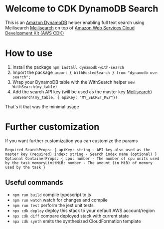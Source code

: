 # Welcome to CDK DynamoDB Search

This is an [Amazon DynamoDB](https://aws.amazon.com/dynamodb) helper enabling full text search using Meilisearch [Meilisearch](https://www.meilisearch.com) on top of [Amazon Web Services Cloud Development Kit (AWS CDK)](https://aws.amazon.com/cdk)

# How to use

1. Install the package
   `npm install dynamodb-with-search`
2. Import the package
   `import { WithHostedSearch } from "dynamodb-use-search";`
3. Wrap your DynamoDB table with the WithSearch helper
   `new WithSearch(my_table)`
4. Add the search API key (will be used as the master key [Meilisearch](https://www.meilisearch.com/docs/learn/security/basic_security))
   `useSearch(my_table, { apiKey: "MY_SECRET_KEY"})`

That's it that was the minimal usage

# Further customization
If you want further customization you can customize the params

`Required SearchProps: {
  apiKey: string - API key also used as the master key (required)
  index: string - Search index name (optional)
}`
`Optional ContainerProps: {
  cpu: number - The number of cpu units used by the task
  memoryLimitMiB: number - The amount (in MiB) of memory used by the task
}`

## Useful commands

- `npm run build` compile typescript to js
- `npm run watch` watch for changes and compile
- `npm run test` perform the jest unit tests
- `npx cdk deploy` deploy this stack to your default AWS account/region
- `npx cdk diff` compare deployed stack with current state
- `npx cdk synth` emits the synthesized CloudFormation template